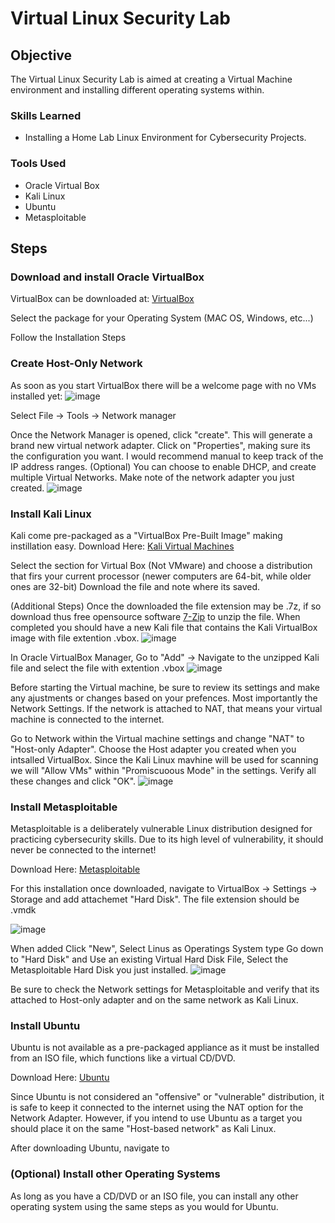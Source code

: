 # Virtual Linux Security Lab

## Objective

The Virtual Linux Security Lab is aimed at creating a Virtual Machine environment and installing different operating systems within.

### Skills Learned

- Installing a Home Lab Linux Environment for Cybersecurity Projects.

### Tools Used
- Oracle Virtual Box
- Kali Linux
- Ubuntu
- Metasploitable

## Steps

### Download and install Oracle VirtualBox
VirtualBox can be downloaded at: <a href="https://www.virtualbox.org/">VirtualBox</a>

Select the package for your Operating System (MAC OS, Windows, etc...)

Follow the Installation Steps

### Create Host-Only Network
As soon as you start VirtualBox there will be a welcome page with no VMs installed yet:
![image](https://github.com/user-attachments/assets/03d95f89-e9dd-4b3b-9fc9-9efe7eeffc7c)

Select File -> Tools -> Network manager

Once the Network Manager is opened, click "create". This will generate a brand new virtual network adapter.
Click on "Properties", making sure its the configuration you want.
I would recommend manual to keep track of the IP address ranges.
(Optional) You can choose to enable DHCP, and create multiple Virtual Networks.
Make note of the network adapter you just created.
![image](https://github.com/user-attachments/assets/37d6043c-ad50-4d57-89e1-ab5ded7ddfde)

### Install Kali Linux
Kali come pre-packaged as a "VirtualBox Pre-Built Image" making instillation easy.
Download Here: <a href="https://www.kali.org/get-kali/#kali-virtual-machines">Kali Virtual Machines</a>

Select the section for Virtual Box (Not VMware) and choose a distribution that firs your current processor (newer computers are 64-bit, while older ones are 32-bit)
Download the file and note where its saved.

(Additional Steps) Once the downloaded the file extension may be .7z, if so download thus free opensource software <a href="https://www.7-zip.org/">7-Zip</a> to unzip the file. When completed you should have a new Kali file that contains the Kali VirtualBox image with file extention .vbox.
![image](https://github.com/user-attachments/assets/6e37e503-890a-434a-83f6-50e42f48f219)

In Oracle VirtualBox Manager, Go to "Add" -> Navigate to the unzipped Kali file and select the file with extention .vbox
![image](https://github.com/user-attachments/assets/41fd07e5-7118-468d-998b-d8870fac0b09)

Before starting the Virtual machine, be sure to review its settings and make any ajustments or changes based on your prefences.
Most importantly the Network Settings. If the network is attached to NAT, that means your virtual machine is connected to the internet.

Go to Network within the Virtual machine settings and change "NAT" to "Host-only Adapter".
Choose the Host adapter you created when you intsalled VirtualBox.
Since the Kali Linux mavhine will be used for scanning we will "Allow VMs" within "Promiscuoous Mode" in the settings.
Verify all these changes and click "OK".
![image](https://github.com/user-attachments/assets/83577a91-a597-4256-b84f-fc6010bb3ffb)

### Install Metasploitable
Metasploitable is a deliberately vulnerable Linux distribution designed for practicing cybersecurity skills. Due to its high level of vulnerability, it should never be connected to the internet!

Download Here: <a href="https://www.rapid7.com/products/metasploit/metasploitable/">Metasploitable</a>

For this installation once downloaded, navigate to VirtualBox -> Settings -> Storage and add attachemet "Hard Disk". The file extension should be .vmdk

![image](https://github.com/user-attachments/assets/5bcb012f-3d50-4009-b2de-7a4bd88cea20)

When added Click "New", Select Linus as Operatings System type
Go down to "Hard Disk" and Use an existing Virtual Hard Disk File, Select the Metasploitable Hard Disk you just installed.
![image](https://github.com/user-attachments/assets/8e1663af-b5b2-4842-9392-6c5807033d69)

Be sure to check the Network settings for Metasploitable and verify that its attached to Host-only adapter and on the same network as Kali Linux.

### Install Ubuntu
Ubuntu is not available as a pre-packaged appliance as it must be installed from an ISO file, which functions like a virtual CD/DVD.

Download Here: <a href="https://ubuntu.com/download/desktop">Ubuntu</a>

Since Ubuntu is not considered an "offensive" or "vulnerable" distribution, it is safe to keep it connected to the internet using the NAT option for the Network Adapter. However, if you intend to use Ubuntu as a target you should place it on the same "Host-based network" as Kali Linux.

After downloading Ubuntu, navigate to 

### (Optional) Install other Operating Systems
As long as you have a CD/DVD or an ISO file, you can install any other operating system using the same steps as you would for Ubuntu.

